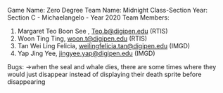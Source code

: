 Game Name: Zero Degree
Team Name: Midnight
Class-Section Year: Section C - Michaelangelo - Year 2020
Team Members: 
1. Margaret Teo Boon See , Teo.b@digipen.edu (RTIS)
2. Woon Ting Ting, woon.t@digipen.edu (RTIS)
3. Tan Wei Ling Felicia, weilingfelicia.tan@digipen.edu (IMGD)
4. Yap Jing Yee, jingyee.yap@digipen.edu (IMGD)

Bugs:
->when the seal and whale dies, there are some times where they would just disappear 
instead of displaying their death sprite before disappearing